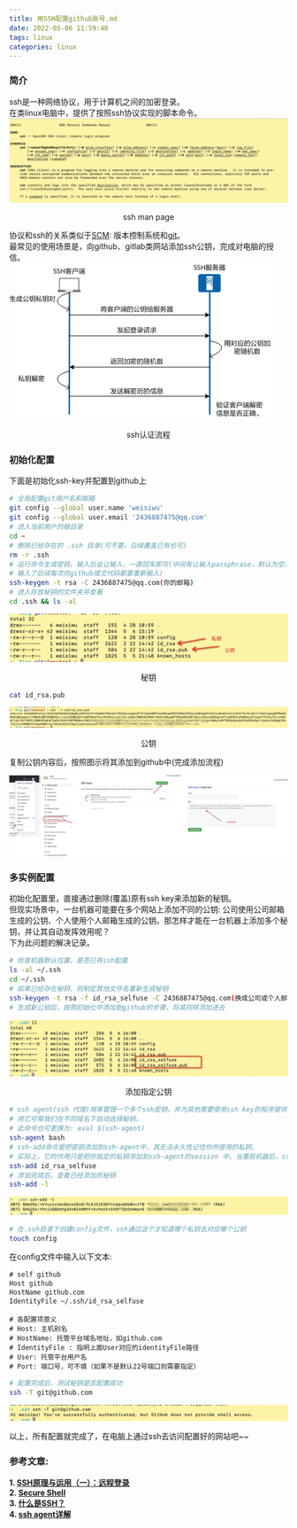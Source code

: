 ```yaml
---
title: 用SSH配置github账号.md
date: 2022-05-06 11:59:40
tags: linux
categories: linux
---
```


### 简介
ssh是一种网络协议，用于计算机之间的加密登录。  
在类linux电脑中，提供了按照ssh协议实现的脚本命令。  
![ssh command man page](../images/ssh_man_page.jpg)   

<p style="text-align: center">ssh man page</p>  

协议和ssh的关系类似于[SCM](https://www.atlassian.com/git/tutorials/source-code-management): 版本控制系统和[git](https://git-scm.com/)。  
最常见的使用场景是，向github、gitlab类网站添加ssh公钥，完成对电脑的授信。
![ssh认证流程](../images/ssh_cs_verify.png)
<p style="text-align: center">ssh认证流程</p>  

### 初始化配置
下面是初始化ssh-key并配置到github上  
``` bash
# 全局配置git用户名和邮箱
git config --global user.name 'weisiwu'
git config --global user.email '2436887475@qq.com'
# 进入当前用户的根目录
cd ~
# 删除已经存在的 .ssh 目录(可不要，后续覆盖已有也可)
rm -r .ssh
# 运行命令生成密钥，输入后会让输入，一直回车即可(中间有让输入passphrase，默认为空，
# 输入了后续每次向github提交代码都要重新输入)
ssh-keygen -t rsa -C 2436887475@qq.com(你的邮箱)
# 进入存放秘钥的文件夹并查看
cd .ssh && ls -al
```
![ssh key](../images/ssh_keys.jpg)
<p style="text-align: center">秘钥</p>  

``` bash
cat id_rsa.pub
```
![cat pub key](../images/cat_ssh_pub.jpg)
<p style="text-align: center">公钥</p>  

复制公钥内容后，按照图示将其添加到github中(完成添加流程)   

![添加公钥](../images/add_pubkey_to_github.png)


### 多实例配置  
初始化配置里，直接通过删除(覆盖)原有ssh key来添加新的秘钥。  
但现实场景中，一台机器可能要在多个网站上添加不同的公钥: 公司使用公司邮箱生成的公钥、个人使用个人邮箱生成的公钥。那怎样才能在一台机器上添加多个秘钥，并让其自动发挥效用呢？  
下为此问题的解决记录。  
``` bash
# 检查机器默认位置，是否已有ssh配置
ls -al ~/.ssh
cd ~/.ssh
# 如果已经存在秘钥，则制定其他文件名重新生成秘钥
ssh-keygen -t rsa -f id_rsa_selfuse -C 2436887475@qq.com(换成公司或个人邮箱)
# 生成新公钥后，按照初始化中添加到github的步骤，将其同样添加进去
```
![添加指定公钥](../images/ssh_selfuse_pubkey.jpg)
<p style="text-align: center">添加指定公钥</p>  

``` bash
# ssh agent(ssh 代理)用来管理一个多个ssh密钥，并为其他需要使用ssh key的程序提供代理，详见参考文章-4
# 用它可帮我们在不同域名下自动选择秘钥。
# 此命令也可更换为: eval $(ssh-agent)
ssh-agent bash
# ssh-add命令是把密钥添加到ssh-agent中，其无法永久性记住你所使用的私钥。
# 实际上，它的作用只是把你指定的私钥添加到ssh-agent的session 中。当重启机器后，ssh-agent和ssh-add的秘钥也就重置了。
ssh-add id_rsa_selfuse
# 添加完成后，查看已经添加的秘钥
ssh-add -l
```
![已存储的key](../images/ssh_key_instore.jpg)  

``` bash
# 在.ssh目录下创建config文件，ssh通过这个才知道哪个私钥去对应哪个公钥
touch config
```
在config文件中输入以下文本:   
``` plaintext
# self github
Host github
HostName github.com
IdentityFile ~/.ssh/id_rsa_selfuse

# 各配置项意义
# Host: 主机别名
# HostName: 托管平台域名地址，如github.com
# IdentityFile : 指明上面User对应的identityFile路径
# User: 托管平台用户名
# Port: 端口号，可不填（如果不是默认22号端口则需要指定）
```
``` bash
# 配置完成后，测试秘钥是否配置成功
ssh -T git@github.com
```
![配置成功](../images/ssh_key_config_succ.jpg)  

以上，所有配置就完成了，在电脑上通过ssh去访问配置好的网站吧~~   

### 参考文章:
**1. [SSH原理与运用（一）：远程登录](https://www.ruanyifeng.com/blog/2011/12/ssh_remote_login.html)**  
**2. [Secure Shell](https://zh.m.wikipedia.org/zh-hans/Secure_Shell)**  
**3. [什么是SSH？](https://info.support.huawei.com/info-finder/encyclopedia/zh/SSH.html)**  
**4. [ssh agent详解](https://zhuanlan.zhihu.com/p/126117538)**  